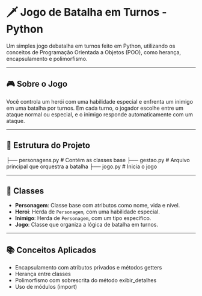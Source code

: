 # 🗡️ Jogo de Batalha em Turnos - Python

Um simples jogo debatalha em turnos feito em Python, utilizando os conceitos de Programação Orientada a Objetos (POO), como herança, encapsulamento e polimorfismo.

---

## 🎮 Sobre o Jogo

Você controla um herói com uma habilidade especial e enfrenta um inimigo em uma batalha por turnos. Em cada turno, o jogador escolhe entre um ataque normal ou especial, e o inimigo responde automaticamente com um ataque.

---

## 📁 Estrutura do Projeto

├── personagens.py # Contém as classes base
├── gestao.py # Arquivo principal que orquestra a batalha
├── jogo.py # Inicia o jogo

---

## 🧱 Classes

- **Personagem**: Classe base com atributos como nome, vida e nível.
- **Heroi**: Herda de `Personagem`, com uma habilidade especial.
- **Inimigo**: Herda de `Personagem`, com um tipo específico.
- **Jogo**: Classe que organiza a lógica de batalha em turnos.

---

## 📚 Conceitos Aplicados
- Encapsulamento com atributos privados e métodos getters
- Herança entre classes
- Polimorfismo com sobrescrita do método exibir_detalhes
- Uso de módulos (import)
